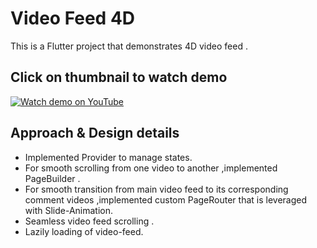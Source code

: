 # Video Feed 4D
This is a Flutter project that demonstrates 4D video feed .

## Click on thumbnail to watch demo
[![Watch demo on YouTube](https://img.youtube.com/vi/cp607eKxb28/0.jpg)](https://www.youtube.com/watch?v=cp607eKxb28)

## Approach & Design details
- Implemented Provider to manage states.
- For smooth scrolling from one video to another ,implemented PageBuilder .
- For smooth transition from main video feed to its corresponding comment videos ,implemented custom PageRouter that is leveraged with Slide-Animation.
- Seamless video feed scrolling .
- Lazily loading of video-feed.
